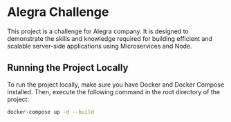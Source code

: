 # Alegra Challenge

This project is a challenge for Alegra company. It is designed to demonstrate the skills and knowledge required for building efficient and scalable server-side applications using Microservices and Node.

## Running the Project Locally

To run the project locally, make sure you have Docker and Docker Compose installed. Then, execute the following command in the root directory of the project:

```bash
docker-compose up -d --build
```
